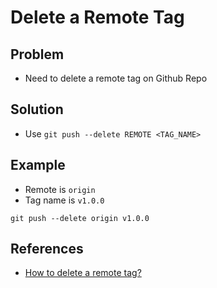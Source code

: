 # Delete a Remote Tag

## Problem
* Need to delete a remote tag on Github Repo

## Solution
* Use `git push --delete REMOTE <TAG_NAME>`

## Example
* Remote is `origin`
* Tag name is `v1.0.0`

```
git push --delete origin v1.0.0
```

## References
* [How to delete a remote tag?](https://stackoverflow.com/questions/5480258/how-to-delete-a-remote-tag)
